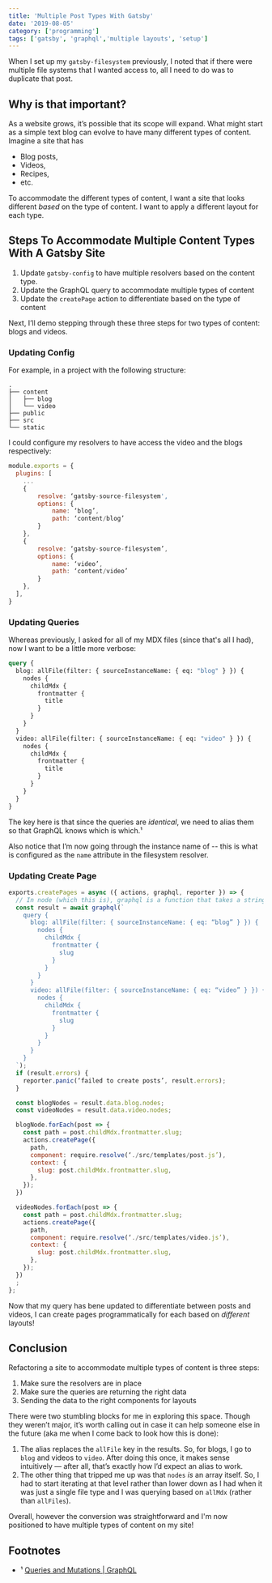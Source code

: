 ```yaml
---
title: 'Multiple Post Types With Gatsby'
date: '2019-08-05'
category: ['programming']
tags: ['gatsby', 'graphql','multiple layouts', 'setup']
---
```


When I set up my `gatsby-filesystem` previously, I noted that if there were multiple file systems that I wanted access to, all I need to do was to duplicate that post. 

## Why is that important?
As a website grows, it’s possible that its scope will expand. What might start as a simple text blog can evolve to have many different types of content. Imagine a site that has 
* Blog posts,
* Videos,
* Recipes, 
* etc.

To accommodate the different types of content, I want a site that looks different _based_ on the type of content. I want to apply a different layout for each type. 

## Steps To Accommodate Multiple Content Types With A Gatsby Site

1. Update `gatsby-config` to have multiple resolvers based on the content type. 
2. Update the GraphQL query to accommodate multiple types of content
3. Update the `createPage` action to differentiate based on the type of content

Next, I’ll demo stepping through these three steps for two types of content: blogs and videos. 

### Updating Config
For example, in a project with the following structure:
``` shell
.
├── content
│   ├── blog
│   └── video
├── public
├── src
└── static
```

I could configure my resolvers to have access the video and the blogs respectively:
``` javascript
module.exports = {
  plugins: [
    ...
    {
        resolve: ‘gatsby-source-filesystem',
        options: {
            name: ‘blog’,
            path: ‘content/blog’
        }
    },
    {
        resolve: ‘gatsby-source-filesystem’,
        options: {
            name: ‘video’,
            path: ‘content/video’
        }
    },
  ],
}
```


### Updating Queries
Whereas previously, I asked for all of my MDX files (since that's all I had), now I want to be a little more verbose:
```graphql
query {
  blog: allFile(filter: { sourceInstanceName: { eq: "blog" } }) {
    nodes {
      childMdx {
        frontmatter {
          title
        }
      }
    }
  }
  video: allFile(filter: { sourceInstanceName: { eq: "video" } }) {
    nodes {
      childMdx {
        frontmatter {
          title
        }
      }
    }
  }
}
```
The key here is that since the queries are _identical_, we need to alias them so that GraphQL knows which is which.¹ 

Also notice that I’m now going through the instance name of -- this is what is configured as the `name` attribute in the filesystem resolver. 

### Updating  Create Page
``` javascript
exports.createPages = async ({ actions, graphql, reporter }) => {
  // In node (which this is), graphql is a function that takes a string.
  const result = await graphql(`
    query {
      blog: allFile(filter: { sourceInstanceName: { eq: “blog” } }) {
        nodes {
          childMdx {
            frontmatter {
              slug
            }
          }
        }
      }
      video: allFile(filter: { sourceInstanceName: { eq: “video” } }) {
        nodes {
          childMdx {
            frontmatter {
              slug
            }
          }
        }
      }
    }
  `);
  if (result.errors) {
    reporter.panic(‘failed to create posts’, result.errors);
  }

  const blogNodes = result.data.blog.nodes;
  const videoNodes = result.data.video.nodes;

  blogNode.forEach(post => {
    const path = post.childMdx.frontmatter.slug;
    actions.createPage({
      path,
      component: require.resolve(‘./src/templates/post.js’),
      context: {
        slug: post.childMdx.frontmatter.slug,
      },
    });
  })

  videoNodes.forEach(post => {
    const path = post.childMdx.frontmatter.slug;
    actions.createPage({
      path,
      component: require.resolve(‘./src/templates/video.js’),
      context: {
        slug: post.childMdx.frontmatter.slug,
      },
    });
  })
  ;
};
```

Now that my query has bene updated to differentiate between posts and videos, I can create pages programmatically for each based on _different_ layouts! 

## Conclusion
Refactoring a site to accommodate multiple types of content is three steps:
1. Make sure the resolvers are in place
2. Make sure the queries are returning the right data
3. Sending the data to the right components for layouts

There were two stumbling blocks for me in exploring this space. Though they weren’t major, it’s worth calling out in case it can help someone else in the future (aka me when I come back to look how this is done): 
1. The alias replaces the `allFile` key in the results. So, for blogs, I go to `blog` and videos to `video`. After doing this once, it makes sense intuitively — after all, that’s exactly how I’d expect an alias to work.
2. The other thing that tripped me up was that `nodes` _is_ an array itself. So, I had to start iterating at that level rather than lower down as I had when it was just a single file type and I was querying based on `allMdx` (rather than `allFiles`). 

Overall, however the conversion was straightforward and I'm now positioned to have multiple types of content on my site!

## Footnotes
* ¹ [Queries and Mutations | GraphQL](https://graphql.org/learn/queries/#aliases)


